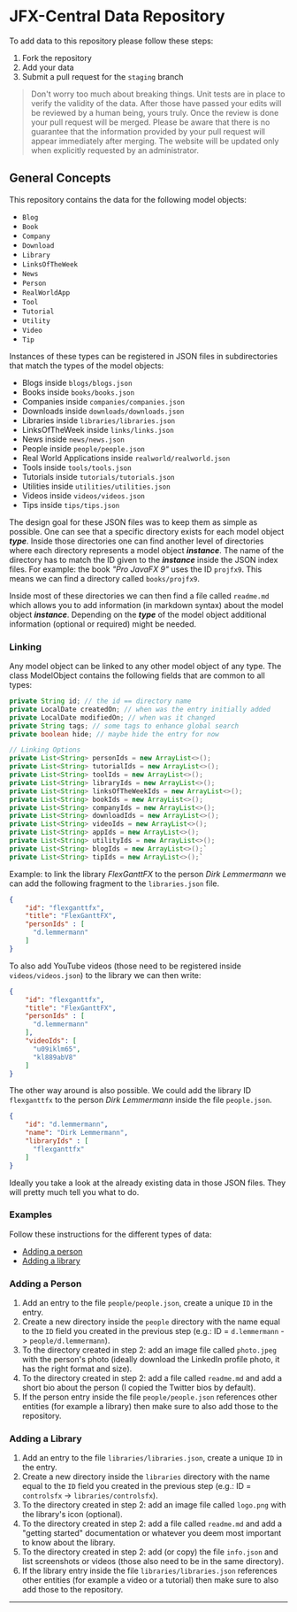 # JFX-Central Data Repository

To add data to this repository please follow these steps:

1. Fork the repository
2. Add your data
3. Submit a pull request for the `staging` branch

> Don't worry too much about breaking things. Unit tests are in place to verify
> the validity of the data. After those have passed your edits will be reviewed
> by a human being, yours truly. Once the review is done your pull request will
> be merged. Please be aware that there is no guarantee that the information provided 
> by your pull request will appear immediately after merging. The website will be 
> updated only when explicitly requested by an administrator.
 
## General Concepts

This repository contains the data for the following model objects:

- `Blog`
- `Book`
- `Company`
- `Download`
- `Library`
- `LinksOfTheWeek`
- `News`
- `Person`
- `RealWorldApp`
- `Tool`
- `Tutorial`
- `Utility`
- `Video`
- `Tip`

Instances of these types can be registered in JSON files in subdirectories that
match the types of the model objects:

- Blogs inside `blogs/blogs.json`
- Books inside `books/books.json`
- Companies inside `companies/companies.json`
- Downloads inside `downloads/downloads.json`
- Libraries inside `libraries/libraries.json`
- LinksOfTheWeek inside `links/links.json`
- News inside `news/news.json`
- People inside `people/people.json`
- Real World Applications inside `realworld/realworld.json`
- Tools inside `tools/tools.json`
- Tutorials inside `tutorials/tutorials.json`
- Utilities inside `utilities/utilities.json`
- Videos inside `videos/videos.json`
- Tips inside `tips/tips.json`

The design goal for these JSON files was to keep them as simple as possible. One can see that
a specific directory exists for each model object ***type***. Inside those directories one can find another
level of directories where each directory represents a model object ***instance***. The name of the
directory has to match the ID given to the ***instance*** inside the JSON index files. For example:
the book *"Pro JavaFX 9"* uses the ID `projfx9`. This means we can find a directory called 
`books/projfx9`.

Inside most of these directories we can then find a file called `readme.md` which allows
you to add information (in markdown syntax) about the model object ***instance***. Depending on the
***type*** of the model object additional information (optional or required) might be needed.

### Linking

Any model object can be linked to any other model object of any type. The class ModelObject
contains the following fields that are common to all types:

```java    
private String id; // the id == directory name
private LocalDate createdOn; // when was the entry initially added
private LocalDate modifiedOn; // when was it changed
private String tags; // some tags to enhance global search
private boolean hide; // maybe hide the entry for now

// Linking Options
private List<String> personIds = new ArrayList<>();
private List<String> tutorialIds = new ArrayList<>();
private List<String> toolIds = new ArrayList<>();
private List<String> libraryIds = new ArrayList<>();
private List<String> linksOfTheWeekIds = new ArrayList<>();
private List<String> bookIds = new ArrayList<>();
private List<String> companyIds = new ArrayList<>();
private List<String> downloadIds = new ArrayList<>();
private List<String> videoIds = new ArrayList<>();
private List<String> appIds = new ArrayList<>();
private List<String> utilityIds = new ArrayList<>();
private List<String> blogIds = new ArrayList<>();`
private List<String> tipIds = new ArrayList<>();`
```

Example: to link the library *FlexGanttFX* to the person *Dirk Lemmermann* we can add the following
fragment to the `libraries.json` file.

```json
{
    "id": "flexganttfx",
    "title": "FlexGanttFX",
    "personIds" : [
      "d.lemmermann"
    ]
}
```

To also add YouTube videos (those need to be registered inside `videos/videos.json`) to the library we can then write:

```json
{
    "id": "flexganttfx",
    "title": "FlexGanttFX",
    "personIds" : [
      "d.lemmermann"
    ],
    "videoIds": [
      "u09iklm65",
      "kl889abV8"
    ]
}
```

The other way around is also possible. We could add the library ID `flexganttfx` to the person
*Dirk Lemmermann* inside the file `people.json`.

```json
{
    "id": "d.lemmermann",
    "name": "Dirk Lemmermann",
    "libraryIds" : [
      "flexganttfx"
    ]
}
```

Ideally you take a look at the already existing data in those JSON files. They will pretty much
tell you what to do.

### Examples

Follow these instructions for the different types of data:

- [Adding a person](#adding-a-person) 
- [Adding a library](#adding-a-library)

### Adding a Person

1. Add an entry to the file `people/people.json`, create a unique `ID` in the entry.
2. Create a new directory inside the `people` directory with the name equal to the `ID` field you created in the previous step (e.g.: ID = `d.lemmermann` -> `people/d.lemmermann`).
3. To the directory created in step 2: add an image file called `photo.jpeg` with the person's photo (ideally download the LinkedIn profile photo, it has the right format and size).
4. To the directory created in step 2: add a file called `readme.md` and add a short bio about the person (I copied the Twitter bios by default).
5. If the person entry inside the file `people/people.json` references other entities (for example a library) then make sure to also add those to the repository.

### Adding a Library

1. Add an entry to the file `libraries/libraries.json`, create a unique `ID` in the entry.
2. Create a new directory inside the `libraries` directory with the name equal to the `ID` field you created in the previous step (e.g.: ID = `controlsfx` -> `libraries/controlsfx`).
3. To the directory created in step 2: add an image file called `logo.png` with the library's icon (optional).
4. To the directory created in step 2: add a file called `readme.md` and add a "getting started" documentation or whatever you deem most important to know about the library.
5. To the directory created in step 2: add (or copy) the file `info.json` and list screenshots or videos (those also need to be in the same directory).
5. If the library entry inside the file `libraries/libraries.json` references other entities (for example a video or a tutorial) then make sure to also add those to the repository.

---